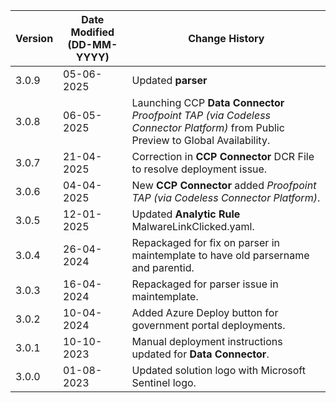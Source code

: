 | **Version** | **Date Modified (DD-MM-YYYY)** | **Change History**                                           |
|-------------|--------------------------------|--------------------------------------------------------------|
| 3.0.9       | 05-06-2025                     | Updated **parser**           |
| 3.0.8       | 06-05-2025                     | Launching CCP **Data Connector** *Proofpoint TAP (via Codeless Connector Platform)* from Public Preview to Global Availability.           |
| 3.0.7       | 21-04-2025                     | Correction in **CCP Connector** DCR File to resolve deployment issue. | 
| 3.0.6       | 04-04-2025                     | New **CCP Connector** added *Proofpoint TAP (via Codeless Connector Platform)*.  		  | 
| 3.0.5       | 12-01-2025                     | Updated **Analytic Rule** MalwareLinkClicked.yaml.  		  | 
| 3.0.4       | 26-04-2024                     | Repackaged for fix on parser in maintemplate to have old parsername and parentid.        |
| 3.0.3       | 16-04-2024                     | Repackaged for parser issue in maintemplate.  				  |
| 3.0.2       | 10-04-2024                     | Added Azure Deploy button for government portal deployments.  |
| 3.0.1       | 10-10-2023                     | Manual deployment instructions updated for **Data Connector**.|          
| 3.0.0       | 01-08-2023                     | Updated solution logo with Microsoft Sentinel logo.           |